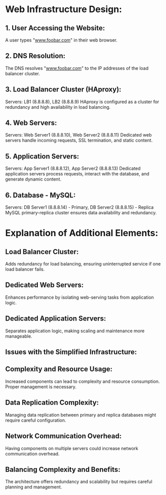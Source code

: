 # Web Infrastructure Design:

## 1. User Accessing the Website:

A user types "www.foobar.com" in their web browser.

## 2. DNS Resolution:

The DNS resolves "www.foobar.com" to the IP addresses of the load balancer cluster.

## 3. Load Balancer Cluster (HAproxy):

Servers: LB1 (8.8.8.8), LB2 (8.8.8.9)
HAproxy is configured as a cluster for redundancy and high availability in load balancing.

## 4. Web Servers:

Servers: Web Server1 (8.8.8.10), Web Server2 (8.8.8.11)
Dedicated web servers handle incoming requests, SSL termination, and static content.

## 5. Application Servers:

Servers: App Server1 (8.8.8.12), App Server2 (8.8.8.13)
Dedicated application servers process requests, interact with the database, and generate dynamic content.

## 6. Database - MySQL:

Servers: DB Server1 (8.8.8.14) - Primary, DB Server2 (8.8.8.15) - Replica
MySQL primary-replica cluster ensures data availability and redundancy.


# Explanation of Additional Elements:

## Load Balancer Cluster:

Adds redundancy for load balancing, ensuring uninterrupted service if one load balancer fails.

## Dedicated Web Servers:

Enhances performance by isolating web-serving tasks from application logic.

## Dedicated Application Servers:

Separates application logic, making scaling and maintenance more manageable.


## Issues with the Simplified Infrastructure:

## Complexity and Resource Usage:

Increased components can lead to complexity and resource consumption. Proper management is necessary.

## Data Replication Complexity:

Managing data replication between primary and replica databases might require careful configuration.

## Network Communication Overhead:

Having components on multiple servers could increase network communication overhead.

## Balancing Complexity and Benefits:

The architecture offers redundancy and scalability but requires careful planning and management.
